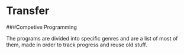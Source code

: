 # Transfer
###Competive Programming

The programs are divided into specific genres and are a list of most of them, made in order to track progress and reuse old stuff.  
